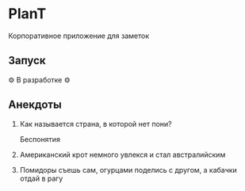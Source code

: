 # PlanT
Корпоративное приложение для заметок

## Запуск
⚙️ В разработке ⚙️

## Анекдоты
1) Как называется страна, в которой нет пони? 

   Беспонятия
2) Американский крот немного увлекся и стал австралийским
3) Помидоры съешь сам, огурцами поделись с другом, а кабачки отдай в рагу

